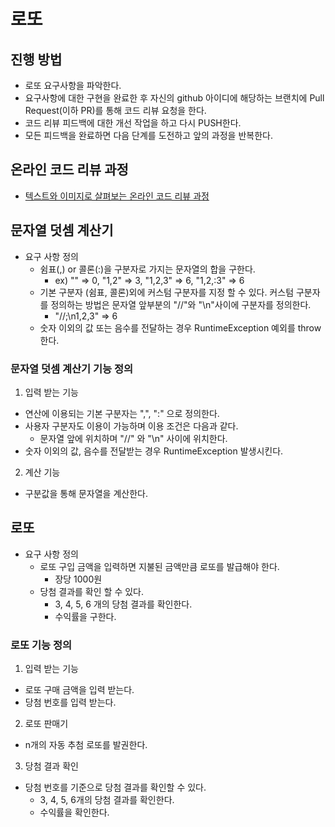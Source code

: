 # 로또
## 진행 방법
* 로또 요구사항을 파악한다.
* 요구사항에 대한 구현을 완료한 후 자신의 github 아이디에 해당하는 브랜치에 Pull Request(이하 PR)를 통해 코드 리뷰 요청을 한다.
* 코드 리뷰 피드백에 대한 개선 작업을 하고 다시 PUSH한다.
* 모든 피드백을 완료하면 다음 단계를 도전하고 앞의 과정을 반복한다.

## 온라인 코드 리뷰 과정
* [텍스트와 이미지로 살펴보는 온라인 코드 리뷰 과정](https://github.com/next-step/nextstep-docs/tree/master/codereview)

## 문자열 덧셈 계산기
* 요구 사항 정의
  * 쉼표(,) or 콜론(:)을 구분자로 가지는 문자열의 합을 구한다.
    * ex) "" => 0, "1,2" => 3, "1,2,3" => 6, "1,2,:3" => 6
  * 기본 구분자 (쉼표, 콜론)외에 커스텀 구분자를 지정 할 수 있다. 커스텀 구분자를 정의하는 방법은 문자열 앞부분의 "//"와 "\n"사이에 구분자를 정의한다.
    * "//;\n1,2,3" => 6
  * 숫자 이외의 값 또는 음수를 전달하는 경우 RuntimeException 예외를 throw 한다.
  
### 문자열 덧셈 계산기 기능 정의

1. 입력 받는 기능
  - 연산에 이용되는 기본 구분자는 ",", ":" 으로 정의한다.
  - 사용자 구분자도 이용이 가능하며 이용 조건은 다음과 같다.
    - 문자열 앞에 위치하며 "//" 와 "\n" 사이에 위치한다.
  - 숫자 이외의 값, 음수를 전달받는 경우 RuntimeException 발생시킨다.

2. 계산 기능
  - 구분값을 통해 문자열을 계산한다.

## 로또

* 요구 사항 정의
  * 로또 구입 금액을 입력하면 지불된 금액만큼 로또를 발급해야 한다.
    * 장당 1000원
  * 당첨 결과를 확인 할 수 있다.
    * 3, 4, 5, 6 개의 당첨 결과를 확인한다.
    * 수익률을 구한다.

### 로또 기능 정의
    
1. 입력 받는 기능
  - 로또 구매 금액을 입력 받는다.
  - 당첨 번호를 입력 받는다.

2. 로또 판매기
  - n개의 자동 추첨 로또를 발권한다.

3. 당첨 결과 확인
  - 당첨 번호를 기준으로 당첨 결과를 확인할 수 있다.
    - 3, 4, 5, 6개의 당첨 결과를 확인한다.
    - 수익률을 확인한다.